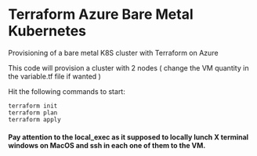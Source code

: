 # Terraform Azure Bare Metal Kubernetes

Provisioning of a bare metal K8S cluster with Terraform on Azure

This code will provision a cluster with 2 nodes ( change the VM quantity in the variable.tf file if wanted )

Hit the following commands to start:

```
terraform init
terraform plan
terraform apply
``` 

#### Pay attention to the local_exec as it supposed to locally lunch X terminal windows on MacOS and ssh in each one of them to the VM.

